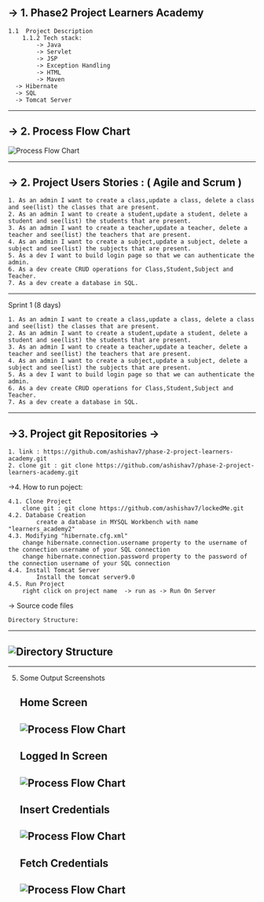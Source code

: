 ->  1. Phase2 Project Learners Academy 
---
	1.1  Project Description
		1.1.2 Tech stack:	
			-> Java
			-> Servlet
			-> JSP
			-> Exception Handling
			-> HTML
			-> Maven
      -> Hibernate
      -> SQL
      -> Tomcat Server
---
		
-> 2. Process Flow Chart
---
![Process Flow Chart](screenshots/process-flow.jpg)

---

-> 2. Project Users Stories : ( Agile and Scrum )
---

	1. As an admin I want to create a class,update a class, delete a class and see(list) the classes that are present.
	2. As an admin I want to create a student,update a student, delete a student and see(list) the students that are present.
	3. As an admin I want to create a teacher,update a teacher, delete a teacher and see(list) the teachers that are present.
	4. As an admin I want to create a subject,update a subject, delete a subject and see(list) the subjects that are present.
	5. As a dev I want to build login page so that we can authenticate the admin.
	6. As a dev create CRUD operations for Class,Student,Subject and Teacher.
  	7. As a dev create a database in SQL.

---

Sprint 1 (8 days)

	1. As an admin I want to create a class,update a class, delete a class and see(list) the classes that are present.
	2. As an admin I want to create a student,update a student, delete a student and see(list) the students that are present.
	3. As an admin I want to create a teacher,update a teacher, delete a teacher and see(list) the teachers that are present.
	4. As an admin I want to create a subject,update a subject, delete a subject and see(list) the subjects that are present.
	5. As a dev I want to build login page so that we can authenticate the admin.
	6. As a dev create CRUD operations for Class,Student,Subject and Teacher.
  	7. As a dev create a database in SQL.
	
---

->3. Project git Repositories ->
---
	1. link : https://github.com/ashishav7/phase-2-project-learners-academy.git
	2. clone git : git clone https://github.com/ashishav7/phase-2-project-learners-academy.git
	

->4. How to run poject:
	
	4.1. Clone Project
		clone git : git clone https://github.com/ashishav7/lockedMe.git
	4.2. Database Creation
    		create a database in MYSQL Workbench with name "learners_academy2"
  	4.3. Modifying "hibernate.cfg.xml"
		change hibernate.connection.username property to the username of the connection username of your SQL connection
		change hibernate.connection.password property to the password of the connection username of your SQL connection
  	4.4. Install Tomcat Server
    		Install the tomcat server9.0
  	4.5. Run Project 
  		right click on project name  -> run as -> Run On Server

-> Source code files

	Directory Structure:
  ---
  ![Directory Structure](screenshots/mainscreen.jpg)
  ---
  -----

5. Some Output Screenshots
	
	**Home Screen**
	---
	![Process Flow Chart](screenshots/mainscreen.jpg)
	---
	
	**Logged In Screen**
	---
	![Process Flow Chart](screenshots/loginsuccess.jpg)
	---
	
	**Insert Credentials**
	---
	![Process Flow Chart](screenshots/insertcreds.jpg)
	---
	
	**Fetch Credentials**
	---
	![Process Flow Chart](screenshots/fetchCredentials.jpg)
	---
